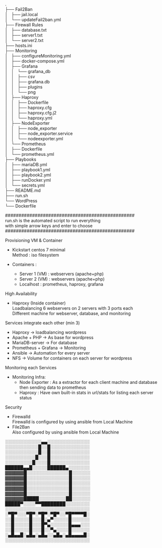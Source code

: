 .  
├── Fail2Ban  
│   ├── jail.local  
│   └── updateFail2ban.yml  
├── Firewall Rules  
│   ├── database.txt  
│   ├── server1.txt  
│   └── server2.txt  
├── hosts.ini  
├── Monitoring  
│   ├── configureMonitoring.yml  
│   ├── docker-compose.yml  
│   ├── Grafana  
│   │   └── grafana_db  
│   │       ├── csv  
│   │       ├── grafana.db  
│   │       ├── plugins  
│   │       └── png  
│   ├── Haproxy  
│   │   ├── Dockerfile  
│   │   ├── haproxy.cfg  
│   │   ├── haproxy.cfg.j2  
│   │   └── haproxy.yml  
│   ├── NodeExporter  
│   │   ├── node_exporter  
│   │   ├── node_exporter.service  
│   │   └── nodeexporter.yml  
│   └── Prometheus  
│       ├── Dockerfile  
│       └── prometheus.yml  
├── Playbooks  
│   ├── mariaDB.yml  
│   ├── playbook1.yml  
│   ├── playbook2.yml  
│   ├── runDocker.yml  
│   └── secrets.yml  
├── README.md  
├── run.sh  
└── WordPress  
    └── Dockerfile  

################################################  
run.sh is the automated script to run everything  
with simple arrow keys and enter to choose  
################################################  

Provisioning VM & Container  
- Kickstart centos 7 minimal  
Method : iso filesystem  

- Containers :  
	- Server 1 (VM) : webservers (apache+php)  
	- Server 2 (VM)	: webservers (apache+php)  
	- Localhost     : prometheus, haproxy, grafana  

High Availability  
- Haproxy (Inside container)  
Loadbalancing 6 webservers on 2 servers with 3 ports each  
Different machine for webserver, database, and monitoring  

Services integrate each other (min 3)  
- Haproxy -> loadbalancing wordpress  
- Apache + PHP -> As base for wordpress  
- MariaDB-server -> For database  
- Prometheus + Grafana -> Monitoring  
- Ansible -> Automation for every server  
- NFS -> Volume for containers on each server for wordpress  

Monitoring each Services  
- Monitoring Infra:  
  - Node Exporter : As a extractor for each client machine and database then sending data to prometheus  
  - Haproxy : Have own built-in stats in url/stats for listing each server status  

Security  
- Firewalld   
Firewalld is configured by using ansible from Local Machine  
- File2Ban  
Also configured by using ansible from Local Machine  

░░░░░░░░░░░░▄▄░░░░░░░░░░░░░░  
░░░░░░░░░░░█░░█░░░░░░░░░░░░░  
░░░░░░░░░░░█░░█░░░░░░░░░░░░░  
░░░░░░░░░░█░░░█░░░░░░░░░░░░░  
░░░░░░░░░█░░░░█░░░░░░░░░░░░░  
██████▄▄█░░░░░██████▄░░░░░░░  
▓▓▓▓▓▓█░░░░░░░░░░░░░░█░░░░░░  
▓▓▓▓▓▓█░░░░░░░░░░░░░░█░░░░░░  
▓▓▓▓▓▓█░░░░░░░░░░░░░░█░░░░░░  
▓▓▓▓▓▓█░░░░░░░░░░░░░░█░░░░░░  
▓▓▓▓▓▓█░░░░░░░░░░░░░░█░░░░░░  
▓▓▓▓▓▓█████░░░░░░░░░██░░░░░░  
█████▀░░░░▀▀████████░░░░░░░░  
░░░░░░░░░░░░░░░░░░░░░░░░░░░░  
░▀█▀░░░▀█▀░▀█▀░▀█▀░░▀█▀▀▀▀█░  
░░█░░░░░█░░░█░▄▀░░░░░█░░░░░░  
░░█░░░░░█░░░█▀▄░░░░░░█▄▄▄░░░  
░░█░░░░░█░░░█░░▀▄░░░░█░░░░░░  
░▄█▄▄█░▄█▄░▄█▄░░▄█▄░▄█▄▄▄▄█░  
░░░░░░░░░░░░░░░░░░░░░░░░░░░░  
